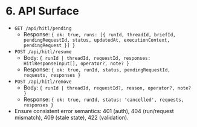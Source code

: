# 6. API Surface
- `GET /api/hitl/pending`
  - Response: `{ ok: true, runs: [{ runId, threadId, briefId, pendingRequestId, status, updatedAt, executionContext, pendingRequest }] }`
- `POST /api/hitl/resume`
  - Body: `{ runId | threadId, requestId, responses: HitlResponseInput[], operator?, note? }`
  - Response: `{ ok: true, runId, status, pendingRequestId, requests, responses }`
- `POST /api/hitl/remove`
  - Body: `{ runId | threadId, requestId?, reason, operator?, note? }`
  - Response: `{ ok: true, runId, status: 'cancelled', requests, responses }`
- Ensure consistent error semantics: 401 (auth), 404 (run/request mismatch), 409 (stale state), 422 (validation).
